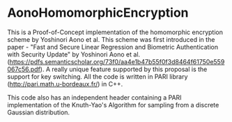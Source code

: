 # AonoHomomorphicEncryption
This is a Proof-of-Concept implementation of the homomorphic encryption scheme by Yoshinori Aono et al. This scheme was first introduced in the paper - "Fast and Secure Linear Regression and Biometric Authentication with Security Update" by Yoshinori Aono et al. (https://pdfs.semanticscholar.org/73f0/aa4e1b47b55f0f3d8464f61750e559067c56.pdf). A really unique feature supported by this proposal is the support for key switching. All the code is written in PARI library (http://pari.math.u-bordeaux.fr/) in C++.

This code also has an independent header containing a PARI implementation of the Knuth-Yao's Algorithm for sampling from a discrete Gaussian distribution.
